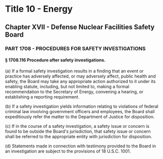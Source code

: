 
# Title 10 - Energy
## Chapter XVII - Defense Nuclear Facilities Safety Board
### PART 1708 - PROCEDURES FOR SAFETY INVESTIGATIONS
#### § 1708.116 Procedure after safety investigations.

(a) If a formal safety investigation results in a finding that an event or practice has adversely affected, or may adversely affect, public health and safety, the Board may take any appropriate action authorized to it under its enabling statute, including, but not limited to, making a formal recommendation to the Secretary of Energy, convening a hearing, or establishing a reporting requirement.

(b) If a safety investigation yields information relating to violations of federal criminal law involving government officers and employees, the Board shall expeditiously refer the matter to the Department of Justice for disposition.

(c) If in the course of a safety investigation, a safety issue or concern is found to be outside the Board's jurisdiction, that safety issue or concern shall be referred to the appropriate entity with jurisdiction for disposition.

(d) Statements made in connection with testimony provided to the Board in an investigation are subject to the provisions of 18 U.S.C. 1001.
